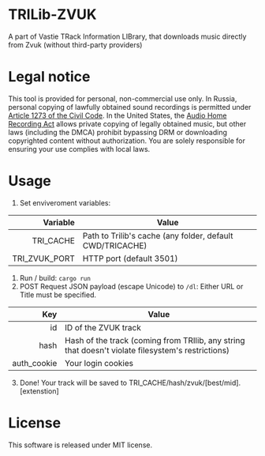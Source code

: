 # TRILib-ZVUK
A part of Vastie TRack Information LIBrary, that downloads music directly from Zvuk (without third-party providers)

# Legal notice
This tool is provided for personal, non-commercial use only. In Russia, personal copying of lawfully obtained sound recordings is permitted under [Article 1273 of the Civil Code](https://www.consultant.ru/document/cons_doc_LAW_64629/f63562ebf49f4d5fbe0c3daa9ea22a689d2d64ab/). In the United States, the [Audio Home Recording Act](https://www.congress.gov/bill/102nd-congress/senate-bill/1623) allows private copying of legally obtained music, but other laws (including the DMCA) prohibit bypassing DRM or downloading copyrighted content without authorization. You are solely responsible for ensuring your use complies with local laws.

# Usage

1. Set enviveroment variables:

| Variable         | Value                                                     
| ---------------: | --------------------------------------------------------- 
| TRI_CACHE        | Path to Trilib's cache (any folder, default CWD/TRICACHE) 
| TRI_ZVUK_PORT | HTTP port (default 3501)                                  
1. Run / build: `cargo run`
2. POST Request JSON payload (escape Unicode) to `/dl`:
Either URL or Title must be specified.

| Key              | Value                                                                                                     
| ---------------: | --------------------------------------------------------------------------------------------------------- 
| id              | ID of the ZVUK track
| hash             | Hash of the track (coming from TRIlib, any string that doesn't violate filesystem's restrictions)                                                                                                                  
| auth_cookie            | Your login cookies
3. Done! Your track will be saved to TRI_CACHE/hash/zvuk/[best/mid].[extenstion]

# License
This software is released under MIT license. 
